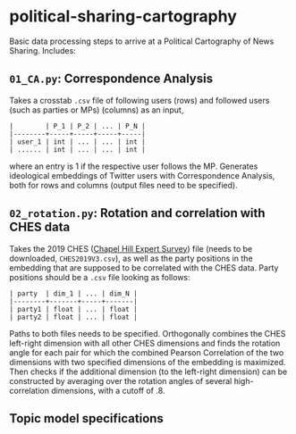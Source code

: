 # political-sharing-cartography
Basic data processing steps to arrive at a Political Cartography of News Sharing. Includes:
## `01_CA.py`: Correspondence Analysis
Takes a crosstab `.csv` file of following users (rows) and followed users (such as parties or MPs) (columns) as an input, 
```
|        | P_1 | P_2 | ... | P_N |
|--------+-----+-----+-----+-----|
| user_1 | int | ... | ... | int |
| ...... | int | ... | ... | int |
```
where an entry is 1 if the respective user follows the MP. Generates ideological embeddings of Twitter users with Correspondence Analysis, both for rows and columns (output files need to be specified). 
## `02_rotation.py`: Rotation and correlation with CHES data
Takes the 2019 CHES ([Chapel Hill Expert Survey](https://www.chesdata.eu/ches-europe)) file (needs to be downloaded, `CHES2019V3.csv`), as well as the party positions in the embedding that are supposed to be correlated with the CHES data. 
Party positions should be a `.csv` file looking as follows:
```
| party  | dim_1 | ... | dim_N |
|--------+-------+-----+-------|
| party1 | float | ... | float |
| party2 | float | ... | float |
```
Paths to both files needs to be specified. Orthogonally combines the CHES left-right dimension with all other CHES dimensions and finds the rotation angle for each pair for which the combined Pearson Correlation of the two dimensions with two specified dimensions of the embedding is maximized. Then checks if the additional dimension (to the left-right dimension) can be constructed by averaging over the rotation angles of several high-correlation dimensions, with a cutoff of .8.

## Topic model specifications
